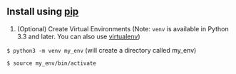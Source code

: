 ## Install  using [pip](https://pip.pypa.io/en/stable/)

1. (Optional) Create Virtual Environments (Note: `venv` is available in Python 3.3 and later. You can also use [virtualenv](https://packaging.python.org/en/latest/key_projects/#virtualenv))

 `$ python3 -m venv my_env` (will create a directory called my_env)
 
 `$ source my_env/bin/activate`

